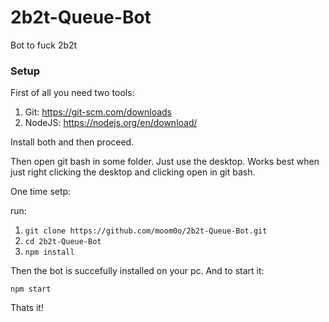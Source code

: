 # 2b2t-Queue-Bot
Bot to fuck 2b2t 

### Setup

First of all you need two tools:

1. Git: https://git-scm.com/downloads
2. NodeJS: https://nodejs.org/en/download/

Install both and then proceed.

Then open git bash in some folder. Just use the desktop.
Works best when just right clicking the desktop and clicking open in git bash.

One time setp:

run:
1. `git clone https://github.com/moom0o/2b2t-Queue-Bot.git`
2. `cd 2b2t-Queue-Bot`
3. `npm install`

Then the bot is succefully installed on your pc. And to start it:

`npm start`

Thats it!
